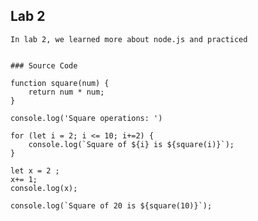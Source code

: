 ## Lab 2

    In lab 2, we learned more about node.js and practiced 


    ### Source Code 

    function square(num) {
        return num * num;
    }

    console.log('Square operations: ')

    for (let i = 2; i <= 10; i+=2) {
        console.log(`Square of ${i} is ${square(i)}`);
    }

    let x = 2 ;
    x+= 1;
    console.log(x);

    console.log(`Square of 20 is ${square(10)}`);
